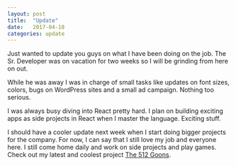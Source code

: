 ```yaml
---
layout: post
title:  "Update"
date:   2017-04-18
categories: update
---
```


Just wanted to update you guys on what I have been doing on the job. The Sr. Developer
was on vacation for two weeks so I will be grinding from here on out.

While he was away I was in charge of small tasks like updates on font sizes, colors,
bugs on WordPress sites and a small ad campaign. Nothing too serious.

I was always busy diving into React pretty hard. I plan on building exciting apps as side projects in React when I master the language. Exciting stuff.

I should have a cooler update next week when I start doing bigger projects for the company. For now, I can say that I still love my job and everyone here. I still come home daily and work on side projects and play games. Check out my latest and coolest project [The 512 Goons](https://codinggabe.github.io/512-Goons/).
